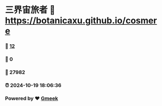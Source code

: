 # 三界宙旅者 :link: https://botanicaxu.github.io/cosmere 
### :page_facing_up: [12](https://botanicaxu.github.io/cosmere/tag.html) 
### :speech_balloon: 0 
### :hibiscus: 27982 
### :alarm_clock: 2024-10-19 18:06:36 
### Powered by :heart: [Gmeek](https://github.com/Meekdai/Gmeek)
